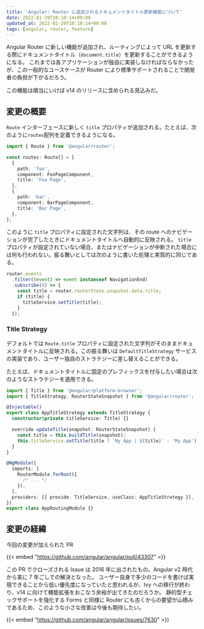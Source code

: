 ```yaml
---
title: 'Angular: Router に追加されるドキュメントタイトル更新機能について'
date: 2022-01-29T10:10:14+09:00
updated_at: 2022-01-29T10:10:14+09:00
tags: [angular, router, feature]
---
```


Angular Router に新しい機能が追加され、ルーティングによって URL を更新する際にドキュメントタイトル（`document.title`）を更新することができるようになる。
これまでは各アプリケーションが独自に実装しなければならなかったが、この一般的なユースケースが Router により標準サポートされることで開発者の負担が下がるだろう。

この機能は順当にいけば v14 のリリースに含められる見込みだ。

## 変更の概要

`Route` インターフェースに新しく `title` プロパティが追加される。たとえば、次のように`routes`配列を定義できるようになる。

```typescript
import { Route } from '@angular/router';

const routes: Route[] = [
  {
    path: 'foo',
    component: FooPageComponent,
    title: 'Foo Page',
  },
  {
    path: 'bar',
    component: BarPageComponent,
    title: 'Bar Page',
  },
];
```

このように `title` プロパティに設定された文字列は、その route へのナビゲーションが完了したときにドキュメントタイトルへ自動的に反映される。
`title` プロパティが設定されていない場合、またはナビゲーションが中断された場合には何も行われない。振る舞いとしては次のように書いた処理と実質的に同じである。

```typescript
router.events
  .filter((event) => event instanceof NavigationEnd)
  .subscribe(() => {
    const title = router.routerState.snapshot.data.title;
    if (title) {
      titleService.setTitle(title);
    }
  });
```

### Title Strategy

デフォルトでは `Route.title` プロパティに設定された文字列がそのままドキュメントタイトルに反映される。この振る舞いは `DefaultTitleStrategy` サービスの実装であり、ユーザー独自のストラテジーに差し替えることができる。

たとえば、ドキュメントタイトルに固定のプレフィックスを付与したい場合は次のようなストラテジーを適用できる。

```typescript
import { Title } from '@angular/platform-browser';
import { TitleStrategy, RouterStateSnapshot } from '@angular/router';

@Injectable()
export class AppTitleStrategy extends TitleStrategy {
  constructor(private titleService: Title) {}

  override updateTitle(snapshot: RouterStateSnapshot) {
    const title = this.buildTitle(snapshot);
    this.titleService.setTitle(title ? `My App | ${title}` : 'My App');
  }
}

@NgModule({
  imports: [
    RouterModule.forRoot({
      /* ... */
    }),
  ],
  providers: [{ provide: TitleService, useClass: AppTitleStrategy }],
})
export class AppRoutingModule {}
```

## 変更の経緯

今回の変更が加えられた PR

{{< embed "https://github.com/angular/angular/pull/43307" >}}

この PR でクローズされる Issue は 2016 年に出されたもの。Angular v2 時代から実に 7 年ごしでの解決となった。
ユーザー自身で多少のコードを書けば実現できることから低い優先度になっていたと思われるが、Ivy への移行が終わり、v14 に向けて機能拡張をおこなう余裕が出てきたのだろうか。
静的型チェックサポートを強化する Forms と同様に Router にも古くからの要望が山積みであるため、このような小さな改善は今後も期待したい。

{{< embed "https://github.com/angular/angular/issues/7630" >}}
